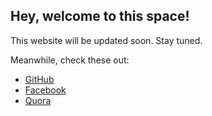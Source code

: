 ## Hey, welcome to this space!

This website will be updated soon. Stay tuned.

Meanwhile, check these out:
- [GitHub](https://github.com/shubham1172)
- [Facebook](https://www.facebook.com/shubhamsharma1172)
- [Quora](https://www.quora.com/profile/Shubham-Sharma-522)
